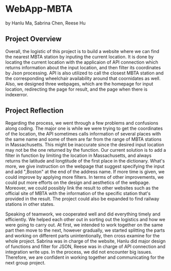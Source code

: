 # WebApp-MBTA
by Hanlu Ma, Sabrina Chen, Reese Hu
## Project Overview
 Overall, the logistic of this project is to build a website where we can find the nearest MBTA station by inputing the current location. It is done by locating the current location with the applicaion of API connection which returns information about the input location, and then filter its coordinates by Json processing. API is also utilized to call the closest MBTA station and the corresponding wheelchair availability around that coornidates as well. Also, we designed three webpages, which are the homepage for input location, redirecting the page for result, and the page when there is indexerror.

## Project Reflection
 Regarding the process, we went through a few problems and confusions along coding. The major one is while we were trying to get the coordinates of the location, the API sometimes calls information of several places with the same name and some of them are far from the range of MBTA stations in Massachusetts. This might be inaccurate since the desired input location may not be the one returned by the function. Our current solution is to add a filter in function by limiting the location in Massachusetts, and always returns the latitude and longtitude of the first place in the dictionary. What's more, we give instruction on the webpage that suggest specifying the input and add ",Boston" at the end of the address name. If more time is given, we could improve by applying more filters. In terms of other improvements, we could put more efforts on the design and aesthetics of the webpage. Moreover, we could possibly link the result to other websites such as the official site of MBTA with the information of the specific station that's provided in the result. The project could also be expanded to find railway stations in other states.

 Speaking of teamwork, we cooperated well and did everything timely and efficiently. We helped each other out in sorting out the logistics and how we were going to carry out. At first, we intended to work together on the same part then move to the next, however gradually, we started splitting the parts and working on different parts unintentionally, then cross examine for the whole project. Sabrina was in charge of the website, Hanlu did major design of functions and filter for JSON, Reese was in charge of API connection and integration write ups. In the process, we did not encounter big issues. Therefore, we are confident in working together and communicating for the next group project.

 


